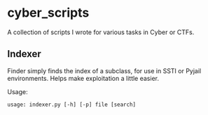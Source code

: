 # cyber_scripts
 A collection of scripts I wrote for various tasks in Cyber or CTFs.

## Indexer
Finder simply finds the index of a subclass, for use in SSTI or Pyjail environments. Helps make exploitation a little easier.

Usage:
 ```
usage: indexer.py [-h] [-p] file [search] 
```

